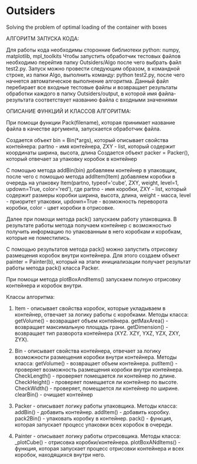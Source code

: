 # Outsiders
Solving the problem of optimal loading of the container with boxes


АЛГОРИТМ ЗАПУСКА КОДА:

Для работы кода необходимы сторонние библиотеки python: numpy, matplotlib, mpl_toolkits
Чтобы запустить обработчик тестовых файлов необходимо перейтив папку Outsiders/Algo после чего выбрать файл test2.py. Запуск можно провести следующим образом, в командной строке, из папки Algo, выполнить команду: python test2.py, после чего начнется автоматическое выполнение алгоритма. Данный файл перебирает все входные тестовые файлы и возвращает результаты обработки каждого в папку Outsiders/output, в которой имя файла-результата соответствует названию файла с входными значениями


ОПИСАНИЕ ФУНКЦИЙ И КЛАССОВ АЛГОРИТМА:

При помощи функции Pack(filename), которая принимает название файла в качестве аргумента, запускается обработчик файла.

Создается объект bin = Bin(*args), который описывает свойства контейнера: partno - имя контейнера, ZXY - list, который содержит координаты ширина, высота, длина
Создается объект packer = Packer(), который отвечает за упаковку коробок в контейнер

С помощью метода addBin(bin) добавляем контейнер в упаковщик, после чего с помощью метода addItem(Item) добавляем коробки в очередь на упаковку Item(partno, typeof='cube', ZXY, weight, level=1, updown=True, color='red'), где partno - имя коробки, ZXY - list, который содержит размеры коробки ширина, высота, длина, weight - масса, level - приоритет упаковки, updown=True - возможность переворота коробки, color - цвет коробки в отрисовке.

Далее при помощи метода pack() запускаем работу упаковщика. В результате работы метода получаем контейнер с возможностью получить информацию по упакованным в него коробкам и коробкам, которые не поместились.

С помощью результатов метода pack() можно запустить отрисовку размещения коробок внутри контейнера. Для этого создаем объект painter = Painter(b), который на этапе инициализации получает результат работы метода pack() класса Packer.

При помощи метода plotBoxAndItems() запускаем полную отрисовку контейнера и коробок внутри.

Классы алгоритма:
1. Item - описывает свойства коробок, которые укладываем в контейнер, отвечает за логику работы с коробками.
Методы класса: 
getVolume() - возвращает объем контейнера. 
getMaxArea() - возвращает максимальную площадь грани.
getDimension() - возвращает тип разворота контейнера (XYZ. XZY, YXZ, YZX, ZXY, ZYX).

2. Bin - описывает свойства контейнера, отвечает за логику возможности размещения коробки внутри контейнера.
Методы класса:
getVolume() - возвращает объем контейнера.
putItem() - проверяет возможность размещения коробки внутри контейнера.
CheckLength() - проверяет помещается ли контейнер по длине.
CheckHeight() - проверяет помещается ли контейнер по высоте.
CheckWidth() - проверяет, помещается ли контейнер по ширине.
clearBin() - очищает контейнер

3. Packer - описывает логику работы упаковщика.
Методы класса:
addBin() - добавить контейнер.
addItem() - добавить коробку.
pack2Bin() - упаковать коробку в контейнер.
pack() - функция, которая запускает процесс упаковки всеx коробок в очереди.

4. Painter - описывает логику работы отрисовщика.
Методы класса:
_plotCube() - отрисовка коробки/контейнера.
plotBoxANdItems() - функция, которая запускает процесс отрисовки контейнера и всех коробок, находящихся внутри него.
